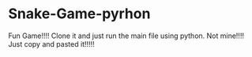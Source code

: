 # Snake-Game-pyrhon
Fun Game!!!!
Clone it and just run the main file using python.
Not mine!!!!
Just copy and pasted it!!!!!
